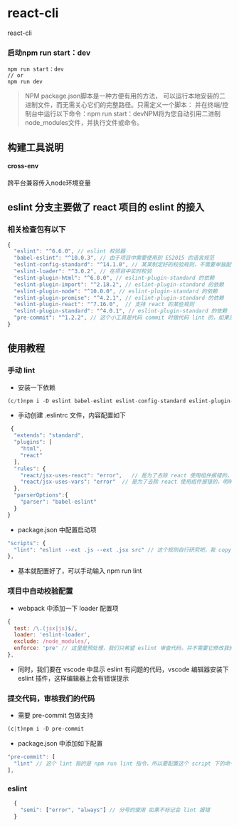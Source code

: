 # react-cli
react-cli

### 启动npm run start：dev
```node
npm run start：dev
// or
npm run dev
```
> NPM package.json脚本是一种方便有用的方法，
可以运行本地安装的二进制文件，而无需关心它们的完整路径。只需定义一个脚本：
并在终端/控制台中运行以下命令：npm run start：devNPM将为您自动引用二进制node_modules文件，并执行文件或命令。  

## 构建工具说明

#### cross-env
跨平台兼容传入node环境变量

## eslint 分支主要做了 react 项目的 eslint 的接入

### 相关检查包有以下

```javascript
{ 
  "eslint": "^6.6.0", // eslint 校验器
  "babel-eslint": "^10.0.3", // 由于项目中需要使用到 ES2015 的语言规范
  "eslint-config-standard": "^14.1.0", // 某某制定好的校验规则，不需要单独配置了（当然还有很多牛叉人写的规则，自己有时间可以去尝试）
  "eslint-loader": "^3.0.2", // 在项目中实时校验
  "eslint-plugin-html": "^6.0.0", // eslint-plugin-standard 的依赖
  "eslint-plugin-import": "^2.18.2", // eslint-plugin-standard 的依赖
  "eslint-plugin-node": "^10.0.0", // eslint-plugin-standard 的依赖
  "eslint-plugin-promise": "^4.2.1", // eslint-plugin-standard 的依赖
  "eslint-plugin-react": "^7.16.0",  // 支持 react 的某些规则
  "eslint-plugin-standard": "^4.0.1", // eslint-plugin-standard 的依赖
  "pre-commit": "^1.2.2", // 这个小工具是代码 commit 时做代码 lint 的，如果发现有不符合 lint 规则的则禁止提交
}
```
## 使用教程

### 手动 lint

- 安装一下依赖
```javascript
(c/t)npm i -D eslint babel-eslint eslint-config-standard eslint-plugin-html eslint-plugin-import eslint-plugin-node eslint-plugin-promise eslint-plugin-react eslint-plugin-standard
```
- 手动创建 .eslintrc 文件，内容配置如下
```javascript
 {
  "extends": "standard",
  "plugins": [
    "html",
    "react"
  ],
  "rules": {
    "react/jsx-uses-react": "error",   // 是为了去除 react 使用组件报错的，明明使用了该组件却说你未使用
    "react/jsx-uses-vars": "error"  // 是为了去除 react 使用组件报错的，明明使用了该组件却说你未使用
  },
  "parserOptions":{
    "parser": "babel-eslint"
  }
}
```
- package.json 中配置启动项
```javascript
"scripts": {
  "lint": "eslint --ext .js --ext .jsx src" // 这个规则自行研究吧，我 copy 的，以前研究过，忘记了。。。
},
```
- 基本就配置好了，可以手动输入 npm run lint

### 项目中自动校验配置

- webpack 中添加一下 loader 配置项
```javascript
{
  test: /\.(jsx|js)$/,
  loader: 'eslint-loader',
  exclude: /node_modules/,
  enforce: 'pre' // 这里是预处理，我们只希望 eslint 审查代码，并不需要它修改我们的代码
},
```
- 同时，我们要在 vscode 中显示 eslint 有问题的代码，vscode 编辑器安装下 eslint 插件，这样编辑器上会有错误提示

### 提交代码，审核我们的代码
- 需要 pre-commit 包做支持
```javascript
(c|t)npm i -D pre-commit
```
- package.json 中添加如下配置
```javascript
"pre-commit": [
  "lint" // 这个 lint 指的是 npm run lint 指令，所以要配置这个 script 下的命令，上面已经配置过了
],
```

### eslint 

```javascript
  {
    "semi": ["error", "always"] // 分号的使用 如果不标记会 lint 报错
  }
```